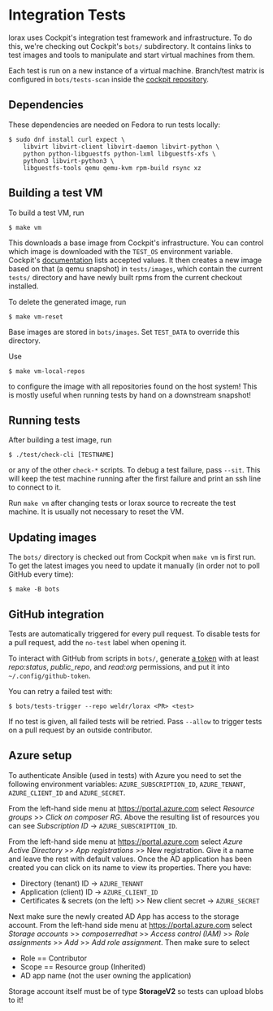 # Integration Tests

lorax uses Cockpit's integration test framework and infrastructure. To do this,
we're checking out Cockpit's `bots/` subdirectory. It contains links to test
images and tools to manipulate and start virtual machines from them.

Each test is run on a new instance of a virtual machine.
Branch/test matrix is configured in `bots/tests-scan` inside the
[cockpit repository](https://github.com/cockpit-project/cockpit).

## Dependencies

These dependencies are needed on Fedora to run tests locally:

    $ sudo dnf install curl expect \
        libvirt libvirt-client libvirt-daemon libvirt-python \
        python python-libguestfs python-lxml libguestfs-xfs \
        python3 libvirt-python3 \
        libguestfs-tools qemu qemu-kvm rpm-build rsync xz

## Building a test VM

To build a test VM, run

    $ make vm

This downloads a base image from Cockpit's infrastructure. You can control
which image is downloaded with the `TEST_OS` environment variable. Cockpit's
[documentation](https://github.com/cockpit-project/cockpit/blob/master/test/README.md#test-configuration)
lists accepted values. It then creates a new image based on that (a qemu
snapshot) in `tests/images`, which contain the current `tests/` directory and
have newly built rpms from the current checkout installed.

To delete the generated image, run

    $ make vm-reset

Base images are stored in `bots/images`. Set `TEST_DATA` to override this
directory.

Use

    $ make vm-local-repos

to configure the image with all repositories found on the host system! This
is mostly useful when running tests by hand on a downstream snapshot!

## Running tests

After building a test image, run

    $ ./test/check-cli [TESTNAME]

or any of the other `check-*` scripts. To debug a test failure, pass `--sit`.
This will keep the test machine running after the first failure and print an
ssh line to connect to it.

Run `make vm` after changing tests or lorax source to recreate the test
machine. It is usually not necessary to reset the VM.

## Updating images

The `bots/` directory is checked out from Cockpit when `make vm` is first run.
To get the latest images you need to update it manually (in order not to poll
GitHub every time):

    $ make -B bots

## GitHub integration

Tests are automatically triggered for every pull request. To disable tests for
a pull request, add the `no-test` label when opening it.

To interact with GitHub from scripts in `bots/`, generate [a
token](https://github.com/settings/tokens) with at least *repo:status*,
*public_repo*, and *read:org* permissions, and put it into
`~/.config/github-token`.

You can retry a failed test with:

    $ bots/tests-trigger --repo weldr/lorax <PR> <test>

If no test is given, all failed tests will be retried. Pass `--allow` to
trigger tests on a pull request by an outside contributor.


## Azure setup

To authenticate Ansible (used in tests) with Azure you need to set the following
environment variables:
`AZURE_SUBSCRIPTION_ID`, `AZURE_TENANT`, `AZURE_CLIENT_ID` and `AZURE_SECRET`.

From the left-hand side menu at https://portal.azure.com select
*Resource groups* >> *Click on composer RG*. Above the resulting list of resources
you can see *Subscription ID* -> `AZURE_SUBSCRIPTION_ID`.

From the left-hand side menu at https://portal.azure.com select
*Azure Active Directory* >> *App registrations* >> New registration. Give it a name
and leave the rest with default values. Once the AD application has been created
you can click on its name to view its properties. There you have:

* Directory (tenant) ID -> `AZURE_TENANT`
* Application (client) ID -> `AZURE_CLIENT_ID`
* Certificates & secrets (on the left) >> New client secret -> `AZURE_SECRET`

Next make sure the newly created AD App has access to the storage account.
From the left-hand side menu at https://portal.azure.com select
*Storage accounts* >> *composerredhat* >> *Access control (IAM)* >>
*Role assignments* >> *Add* >> *Add role assignment*. Then make sure to select
- Role == Contributor
- Scope == Resource group (Inherited)
- AD app name (not the user owning the application)


Storage account itself must be of type **StorageV2** so tests can upload blobs
to it!
